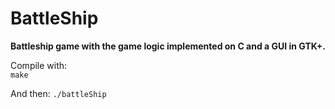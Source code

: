 # BattleShip
<b> Battleship game with the game logic implemented on C and a GUI in GTK+.</b>

Compile with:<br>
`make`

And then: `./battleShip`
